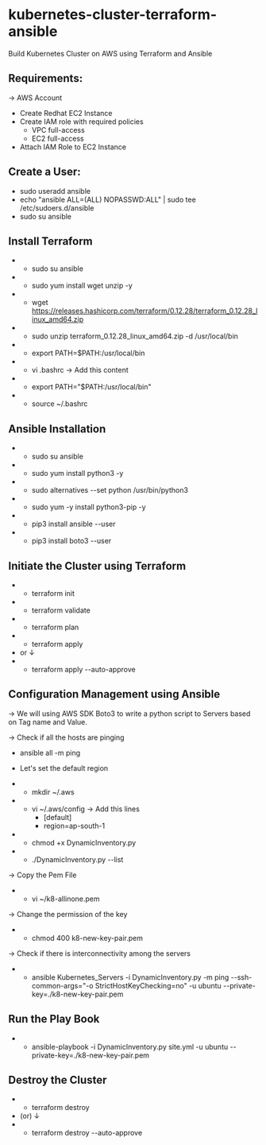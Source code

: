 # kubernetes-cluster-terraform-ansible
Build Kubernetes Cluster on AWS using Terraform and Ansible


Requirements:
------------
&#8594; AWS Account
- Create Redhat EC2 Instance
- Create IAM role with required policies
  - VPC full-access
  - EC2 full-access
- Attach IAM Role to EC2 Instance

Create a User:
--------------
-  sudo useradd ansible
-  echo "ansible ALL=(ALL) NOPASSWD:ALL" | sudo tee /etc/sudoers.d/ansible
-  sudo su ansible

Install Terraform
------------------
- * sudo su ansible
- * sudo yum install wget unzip -y
- * wget https://releases.hashicorp.com/terraform/0.12.28/terraform_0.12.28_linux_amd64.zip
- * sudo unzip terraform_0.12.28_linux_amd64.zip -d /usr/local/bin
- * export PATH=$PATH:/usr/local/bin
- * vi .bashrc
&#8594; Add this content
- * export PATH="$PATH:/usr/local/bin"

- * source ~/.bashrc

Ansible Installation
--------------------
- * sudo su ansible
- * sudo yum install python3 -y
- * sudo alternatives --set python /usr/bin/python3
- * sudo yum -y install python3-pip -y
- * pip3 install ansible --user
- * pip3 install boto3 --user

Initiate the Cluster using Terraform
-------------------------------------

- * terraform init 
- * terraform validate
- * terraform plan
- * terraform apply
- or &#8595;
- * terraform apply --auto-approve 

Configuration Management using Ansible
--------------------------------------
&#8594; We will using AWS SDK Boto3 to write a python script to Servers based on Tag name and Value.

&#8594; Check if all the hosts are pinging
- ansible all -m ping
- Let's set the default region
- * mkdir ~/.aws

- * vi ~/.aws/config
&#8594; Add this lines
    - [default]
    - region=ap-south-1

- * chmod +x DynamicInventory.py 
- * ./DynamicInventory.py --list

&#8594; Copy the Pem File
-  * vi ~/k8-allinone.pem

&#8594; Change the permission of the key
- * chmod 400 k8-new-key-pair.pem

&#8594; Check if there is interconnectivity among the servers
- * ansible Kubernetes_Servers -i DynamicInventory.py -m ping --ssh-common-args="-o StrictHostKeyChecking=no" -u ubuntu --private-key=./k8-new-key-pair.pem

Run the Play Book
-------------------

- * ansible-playbook -i DynamicInventory.py site.yml -u ubuntu --private-key=./k8-new-key-pair.pem

Destroy the Cluster
-------------------
- * terraform destroy
- (or) &#8595;
-  * terraform destroy --auto-approve

